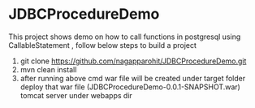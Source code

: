 # JDBCProcedureDemo
This project shows demo on how to call functions in postgresql using CallableStatement , follow below steps to build a project
1. git clone https://github.com/nagapparohit/JDBCProcedureDemo.git
2. mvn clean install
3. after running above cmd war file will be created under target folder deploy that war file (JDBCProcedureDemo-0.0.1-SNAPSHOT.war) tomcat server under webapps dir
